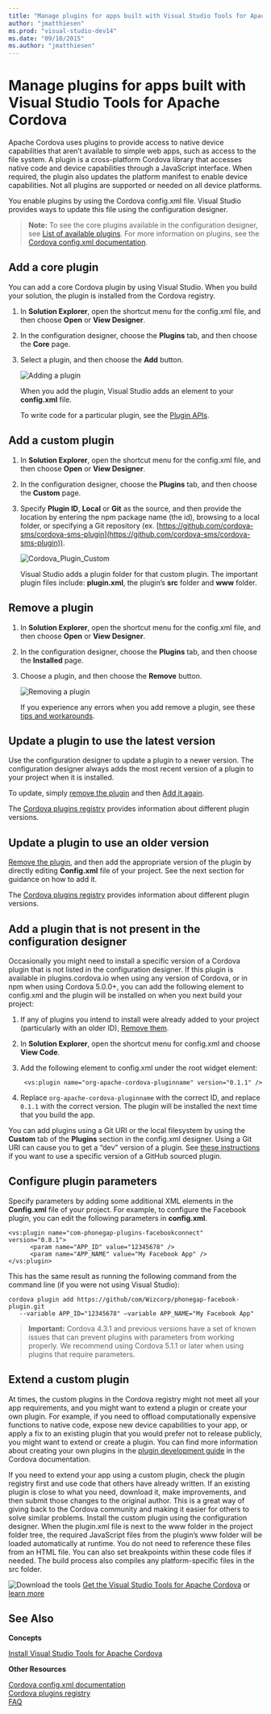 ```yaml
---
title: "Manage plugins for apps built with Visual Studio Tools for Apache Cordova | Cordova"
author: "jmatthiesen"
ms.prod: "visual-studio-dev14"
ms.date: "09/10/2015"
ms.author: "jmatthiesen"
---
```


# Manage plugins for apps built with Visual Studio Tools for Apache Cordova

Apache Cordova uses plugins to provide access to native device capabilities that aren’t available to simple web apps, such as access to the file system. A plugin is a cross-platform Cordova library that accesses native code and device capabilities through a JavaScript interface. When required, the plugin also updates the platform manifest to enable device capabilities. Not all plugins are supported or needed on all device platforms.

You enable plugins by using the Cordova config.xml file. Visual Studio provides ways to update this file using the configuration designer.

>**Note:**
To see the core plugins available in the configuration designer, see [List of available plugins](#List). For more information on plugins, see the [Cordova config.xml documentation](http://go.microsoft.com/fwlink/p/?LinkID=510632).

## <a id="Adding"></a>Add a core plugin

You can add a core Cordova plugin by using Visual Studio. When you build your solution, the plugin is installed from the Cordova registry.

1. In **Solution Explorer**, open the shortcut menu for the config.xml file, and then choose **Open** or **View Designer**.

2. In the configuration designer, choose the **Plugins** tab, and then choose the **Core** page.

3. Select a plugin, and then choose the **Add** button.

    ![Adding a plugin](media/manage-plugins/IC795804.png)

    When you add the plugin, Visual Studio adds an element to your **config.xml** file.

    To write code for a particular plugin, see the [Plugin APIs](http://cordova.apache.org/docs/en/4.0.0/cordova_plugins_pluginapis.md.html#Plugin%20APIs).

## <a id="Custom"></a>Add a custom plugin

1. In **Solution Explorer**, open the shortcut menu for the config.xml file, and then choose **Open** or **View Designer**.

2. In the configuration designer, choose the **Plugins** tab, and then choose the **Custom** page.

3. Specify **Plugin ID**, **Local** or **Git** as the source, and then provide the location by entering the npm package name (the id), browsing to a local folder, or specifying a Git repository (ex. [https://github.com/cordova-sms/cordova-sms-plugin](https://github.com/cordova-sms/cordova-sms-plugin)).

    ![Cordova_Plugin_Custom](media/manage-plugins/IC795805.png)

     Visual Studio adds a plugin folder for that custom plugin. The important plugin files include: **plugin.xml**, the plugin’s **src** folder and **www** folder.

## <a id="removing"></a>Remove a plugin

1. In **Solution Explorer**, open the shortcut menu for the config.xml file, and then choose **Open** or **View Designer**.

2. In the configuration designer, choose the **Plugins** tab, and then choose the **Installed** page.

3. Choose a plugin, and then choose the **Remove** button.

    ![Removing a plugin](media/manage-plugins/remove-plugins.png)

    If you experience any errors when you add remove a plugin, see these [tips and workarounds](./tips-and-workarounds/tips-and-workarounds-general-readme.md).

## <a id="Updating"></a>Update a plugin to use the latest version

Use the configuration designer to update a plugin to a newer version. The configuration designer always adds the most recent version of a plugin to your project when it is installed.

To update, simply [remove the plugin](#removing) and then [Add it again](#Adding).

The [Cordova plugins registry](http://plugins.cordova.io) provides information about different plugin versions.

## <a id="Older"></a>Update a plugin to use an older version

[Remove the plugin](#removing), and then add the appropriate version of the plugin by directly editing **Config.xml** file of your project. See the next section for guidance on how to add it.

The [Cordova plugins registry](http://plugins.cordova.io) provides information about different plugin versions.

## <a id="AddOther"></a>Add a plugin that is not present in the configuration designer

Occasionally you might need to install a specific version of a Cordova plugin that is not listed in the configuration designer. If this plugin is available in plugins.cordova.io when using any version of Cordova, or in npm when using Cordova 5.0.0+, you can add the following element to config.xml and the plugin will be installed on when you next build your project:

1. If any of plugins you intend to install were already added to your project (particularly with an older ID), [Remove them](#remove).

2. In **Solution Explorer**, open the shortcut menu for config.xml and choose **View Code**.

3. Add the following element to config.xml under the root widget element:

        <vs:plugin name="org-apache-cordova-pluginname" version="0.1.1" />

4. Replace ```org-apache-cordova-pluginname``` with the correct ID, and replace ```0.1.1``` with the correct version. The plugin will be installed the next time that you build the app.

You can add plugins using a Git URI or the local filesystem by using the **Custom** tab of the **Plugins** section in the config.xml designer. Using a Git URI can cause you to get a “dev” version of a plugin. See [these instructions](./tips-and-workarounds/tips-and-workarounds-general-readme.md) if you want to use a specific version of a GitHub sourced plugin.

## <a id="Configuring"></a>Configure plugin parameters

Specify parameters by adding some additional XML elements in the **Config.xml** file of your project. For example, to configure the Facebook plugin, you can edit the following parameters in **config.xml**.

    <vs:plugin name="com-phonegap-plugins-facebookconnect" version="0.8.1">
          <param name="APP_ID" value="12345678" />
          <param name="APP_NAME" value="My Facebook App" />
    </vs:plugin>

This has the same result as running the following command from the command line (if you were not using Visual Studio):

    cordova plugin add https://github/com/Wizcorp/phonegap-facebook-plugin.git
       --variable APP_ID="12345678" –variable APP_NAME="My Facebook App"

>**Important:**
Cordova 4.3.1 and previous versions have a set of known issues that can prevent plugins with parameters from working properly. We recommend using Cordova 5.1.1 or later when using plugins that require parameters.

## <a id="Custom"></a>Extend a custom plugin

At times, the custom plugins in the Cordova registry might not meet all your app requirements, and you might want to extend a plugin or create your own plugin. For example, if you need to offload computationally expensive functions to native code, expose new device capabilities to your app, or apply a fix to an existing plugin that you would prefer not to release publicly, you might want to extend or create a plugin. You can find more information about creating your own plugins in the [plugin development guide](http://go.microsoft.com/fwlink/p/?LinkID=510633) in the Cordova documentation.

If you need to extend your app using a custom plugin, check the plugin registry first and use code that others have already written. If an existing plugin is close to what you need, download it, make improvements, and then submit those changes to the original author. This is a great way of giving back to the Cordova community and making it easier for others to solve similar problems. Install the custom plugin using the configuration designer. When the plugin.xml file is next to the www folder in the project folder tree, the required JavaScript files from the plugin’s www folder will be loaded automatically at runtime. You do not need to reference these files from an HTML file. You can also set breakpoints within these code files if needed. The build process also compiles any platform-specific files in the src folder.

![Download the tools](media/configure-app/IC795792.png) [Get the Visual Studio Tools for Apache Cordova](http://aka.ms/mchm38) or [learn more](https://www.visualstudio.com/cordova-vs.aspx)

## See Also

**Concepts**

[Install Visual Studio Tools for Apache Cordova](./get-started/install-vs-tools-apache-cordova.md)

**Other Resources**

[Cordova config.xml documentation](http://go.microsoft.com/fwlink/p/?LinkID=510632)  
[Cordova plugins registry](http://plugins.cordova.io)  
[FAQ](http://go.microsoft.com/fwlink/p/?linkid=398476)  
